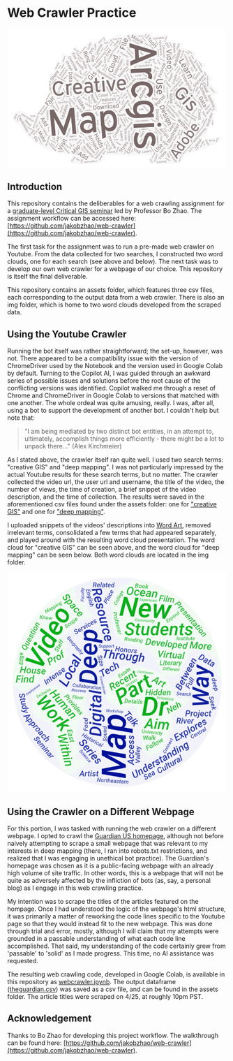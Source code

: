 # Web Crawler Practice
![Creative GIS Word Cloud](img/wordcloud-creative-GIS.png)
## Introduction
This repository contains the deliberables for a web crawling assignment for a [graduate-level Critical GIS seminar](https://github.com/jakobzhao/geog521) led by Professor Bo Zhao. The assignment workflow can be accessed here: [https://github.com/jakobzhao/web-crawler](https://github.com/jakobzhao/web-crawler).

The first task for the assignment was to run a pre-made web crawler on Youtube. From the data collected for two searches, I constructed two word clouds, one for each search (see above and below). The next task was to develop our own web crawler for a webpage of our choice. This repository is itself the final deliverable.

This repository contains an assets folder, which features three csv files, each corresponding to the output data from a web crawler. There is also an img folder, which is home to two word clouds developed from the scraped data.

## Using the Youtube Crawler

Running the bot itself was rather straightforward; the set-up, however, was not. There appeared to be a compatibility issue with the version of ChromeDriver used by the Notebook and the version used in Google Colab by default. Turning to the Copilot AI, I was guided through an awkward series of possible issues and solutions before the root cause of the conflicting versions was identified. Copilot walked me through a reset of Chrome and ChromeDriver in Google Colab to versions that matched with one another. The whole ordeal was quite amusing, really. I was, after all, using a bot to support the development of another bot. I couldn't help but note that:

> "I am being mediated by two distinct bot entities, in an attempt to, ultimately, accomplish things more efficiently - there might be a lot to unpack there…" (Alex Kirchmeier)

As I stated above, the crawler itself ran quite well. I used two search terms: "creative GIS" and "deep mapping". I was not particularly impressed by the actual Youtube results for these search terms, but no matter. The crawler collected the video url, the user url and username, the title of the video, the number of views, the time of creation, a brief snippet of the video description, and the time of collection. The results were saved in the aforementioned csv files found under the assets folder: one for ["creative GIS"](https://github.com/AlexKirchmeier/web-crawler/blob/main/assets/ytsearch-result-creative-gis.csv.csv) and one for ["deep mapping"](https://github.com/AlexKirchmeier/web-crawler/blob/main/assets/ytsearch-result-deep-mapping.csv.csv).

I uploaded snippets of the videos' descriptions into [Word Art](https://wordart.com/), removed irrelevant terms, consolidated a few terms that had appeared separately, and played around with the resulting word cloud presentation. The word cloud for "creative GIS" can be seen above, and the word cloud for "deep mapping" can be seen below. Both word clouds are located in the img folder.

![Deep Mapping Word Cloud](/img/wordcloud-deep-mapping.png)

## Using the Crawler on a Different Webpage

For this portion, I was tasked with running the web crawler on a different webpage. I opted to crawl the [Guardian US homepage](https://www.theguardian.com/us), although not before naively attempting to scrape a small webpage that was relevant to my interests in deep mapping (there, I ran into robots.txt restrictions, and realized that I was engaging in unethical bot practice). The Guardian's homepage was chosen as it is a public-facing webpage with an already high volume of site traffic. In other words, this is a webpage that will not be quite as adversely affected by the infliction of bots (as, say, a personal blog) as I engage in this web crawling practice.

My intention was to scrape the titles of the articles featured on the hompage. Once I had understood the logic of the webpage's html structure, it was primarily a matter of reworking the code lines specific to the Youtube page so that they would instead fit to the new webpage. This was done through trial and error, mostly, although I will claim that my attempts were grounded in a passable understanding of what each code line accomplished. That said, my understanding of the code certainly grew from 'passable' to 'solid' as I made progress. This time, no AI assistance was requested.

The resulting web crawling code, developed in Google Colab, is available in this repository as [webcrawler.ipynb](https://github.com/AlexKirchmeier/web-crawler/blob/main/webcrawler.ipynb). The output dataframe ([theguardian.csv](https://github.com/AlexKirchmeier/web-crawler/blob/main/assets/theguardian.csv.csv)) was saved as a csv file, and can be found in the assets folder. The article titles were scraped on 4/25, at roughly 10pm PST.

## Acknowledgement

Thanks to Bo Zhao for developing this project workflow. The walkthrough can be found here: [https://github.com/jakobzhao/web-crawler](https://github.com/jakobzhao/web-crawler).
